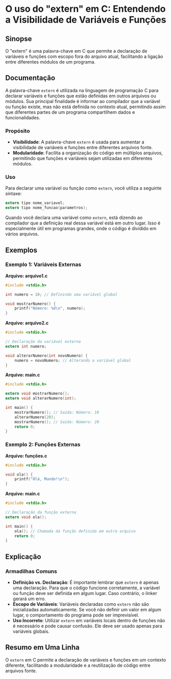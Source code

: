<!--
Meta Description: # O uso do "extern" em C: Entendendo a Visibilidade de Variáveis e Funções ## Sinopse O "extern" é uma palavra-chave em C que permite a declaração de ...
Meta Keywords: extern, variáveis, funções, que, variável
-->

# O uso do "extern" em C: Entendendo a Visibilidade de Variáveis e Funções

## Sinopse
O "extern" é uma palavra-chave em C que permite a declaração de variáveis e funções com escopo fora do arquivo atual, facilitando a ligação entre diferentes módulos de um programa.

## Documentação
A palavra-chave `extern` é utilizada na linguagem de programação C para declarar variáveis e funções que estão definidas em outros arquivos ou módulos. Sua principal finalidade é informar ao compilador que a variável ou função existe, mas não está definida no contexto atual, permitindo assim que diferentes partes de um programa compartilhem dados e funcionalidades.

### Propósito
- **Visibilidade**: A palavra-chave `extern` é usada para aumentar a visibilidade de variáveis e funções entre diferentes arquivos fonte.
- **Modularidade**: Facilita a organização do código em múltiplos arquivos, permitindo que funções e variáveis sejam utilizadas em diferentes módulos.

### Uso
Para declarar uma variável ou função como `extern`, você utiliza a seguinte sintaxe:

```c
extern tipo nome_variavel;
extern tipo nome_funcao(parametros);
```

Quando você declara uma variável como `extern`, está dizendo ao compilador que a definição real dessa variável está em outro lugar. Isso é especialmente útil em programas grandes, onde o código é dividido em vários arquivos.

## Exemplos
### Exemplo 1: Variáveis Externas

**Arquivo: arquivo1.c**
```c
#include <stdio.h>

int numero = 10; // Definindo uma variável global

void mostrarNumero() {
    printf("Número: %d\n", numero);
}
```

**Arquivo: arquivo2.c**
```c
#include <stdio.h>

// Declaração da variável externa
extern int numero;

void alterarNumero(int novoNumero) {
    numero = novoNumero; // Alterando a variável global
}
```

**Arquivo: main.c**
```c
#include <stdio.h>

extern void mostrarNumero();
extern void alterarNumero(int);

int main() {
    mostrarNumero(); // Saída: Número: 10
    alterarNumero(20);
    mostrarNumero(); // Saída: Número: 20
    return 0;
}
```

### Exemplo 2: Funções Externas

**Arquivo: funções.c**
```c
#include <stdio.h>

void ola() {
    printf("Olá, Mundo!\n");
}
```

**Arquivo: main.c**
```c
#include <stdio.h>

// Declaração da função externa
extern void ola();

int main() {
    ola(); // Chamada da função definida em outro arquivo
    return 0;
}
```

## Explicação
### Armadilhas Comuns
- **Definição vs. Declaração**: É importante lembrar que `extern` é apenas uma declaração. Para que o código funcione corretamente, a variável ou função deve ser definida em algum lugar. Caso contrário, o linker gerará um erro.
- **Escopo de Variáveis**: Variáveis declaradas como `extern` não são inicializadas automaticamente. Se você não definir um valor em algum lugar, o comportamento do programa pode ser imprevisível.
- **Uso Incorreto**: Utilizar `extern` em variáveis locais dentro de funções não é necessário e pode causar confusão. Ele deve ser usado apenas para variáveis globais.

## Resumo em Uma Linha
O `extern` em C permite a declaração de variáveis e funções em um contexto diferente, facilitando a modularidade e a reutilização de código entre arquivos fonte.